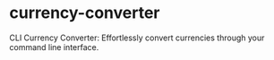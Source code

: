 # currency-converter
CLI Currency Converter: Effortlessly convert currencies through your command line interface.
